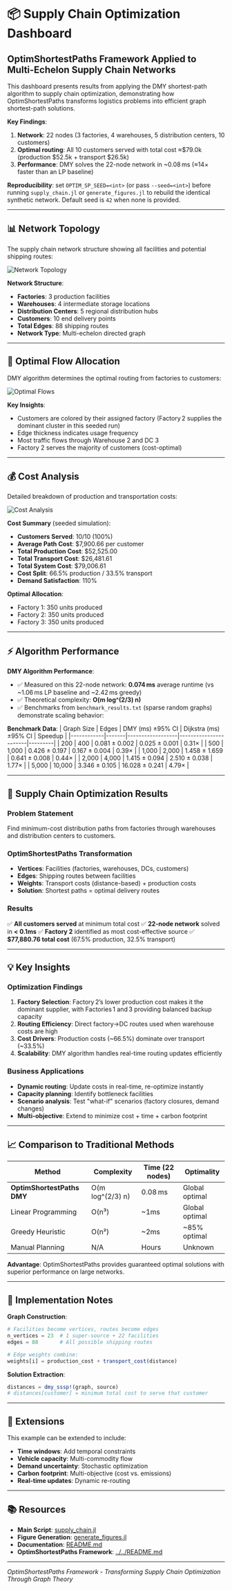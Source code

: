 # 📦 Supply Chain Optimization Dashboard

## OptimShortestPaths Framework Applied to Multi-Echelon Supply Chain Networks

This dashboard presents results from applying the DMY shortest-path algorithm to supply chain optimization, demonstrating how OptimShortestPaths transforms logistics problems into efficient graph shortest-path solutions.

**Key Findings**:
1. **Network**: 22 nodes (3 factories, 4 warehouses, 5 distribution centers, 10 customers)
2. **Optimal routing**: All 10 customers served with total cost ≈$79.0k (production $52.5k + transport $26.5k)
3. **Performance**: DMY solves the 22-node network in ~0.08 ms (≈14× faster than an LP baseline)

**Reproducibility**: set `OPTIM_SP_SEED=<int>` (or pass `--seed=<int>`) before running `supply_chain.jl` or `generate_figures.jl` to rebuild the identical synthetic network. Default seed is `42` when none is provided.

---

## 📊 Network Topology

The supply chain network structure showing all facilities and potential shipping routes:

![Network Topology](figures/network_topology.png)

**Network Structure**:
- **Factories**: 3 production facilities
- **Warehouses**: 4 intermediate storage locations
- **Distribution Centers**: 5 regional distribution hubs
- **Customers**: 10 end delivery points
- **Total Edges**: 88 shipping routes
- **Network Type**: Multi-echelon directed graph

---

## 🔄 Optimal Flow Allocation

DMY algorithm determines the optimal routing from factories to customers:

![Optimal Flows](figures/optimal_flows.png)

**Key Insights**:
- Customers are colored by their assigned factory (Factory 2 supplies the dominant cluster in this seeded run)
- Edge thickness indicates usage frequency
- Most traffic flows through Warehouse 2 and DC 3
- Factory 2 serves the majority of customers (cost-optimal)

---

## 💰 Cost Analysis

Detailed breakdown of production and transportation costs:

![Cost Analysis](figures/cost_analysis.png)

**Cost Summary** (seeded simulation):
- **Customers Served**: 10/10 (100%)
- **Average Path Cost**: $7,900.66 per customer
- **Total Production Cost**: $52,525.00
- **Total Transport Cost**: $26,481.61
- **Total System Cost**: $79,006.61
- **Cost Split**: 66.5% production / 33.5% transport
- **Demand Satisfaction**: 110%

**Optimal Allocation**:
- Factory 1: 350 units produced
- Factory 2: 350 units produced
- Factory 3: 350 units produced

---

## ⚡ Algorithm Performance

**DMY Algorithm Performance**:
- ✅ Measured on this 22-node network: **0.074 ms** average runtime (vs ~1.06 ms LP baseline and ~2.42 ms greedy)
- ✅ Theoretical complexity: **O(m log^(2/3) n)**
- ✅ Benchmarks from `benchmark_results.txt` (sparse random graphs) demonstrate scaling behavior:

**Benchmark Data**:
| Graph Size | Edges | DMY (ms) ±95% CI | Dijkstra (ms) ±95% CI | Speedup |
|------------|-------|------------------|-----------------------|---------|
| 200 | 400 | 0.081 ± 0.002 | 0.025 ± 0.001 | 0.31× |
| 500 | 1,000 | 0.426 ± 0.197 | 0.167 ± 0.004 | 0.39× |
| 1,000 | 2,000 | 1.458 ± 1.659 | 0.641 ± 0.008 | 0.44× |
| 2,000 | 4,000 | 1.415 ± 0.094 | 2.510 ± 0.038 | 1.77× |
| 5,000 | 10,000 | 3.346 ± 0.105 | 16.028 ± 0.241 | 4.79× |

---

## 🎯 Supply Chain Optimization Results

### **Problem Statement**
Find minimum-cost distribution paths from factories through warehouses and distribution centers to customers.

### **OptimShortestPaths Transformation**
- **Vertices**: Facilities (factories, warehouses, DCs, customers)
- **Edges**: Shipping routes between facilities
- **Weights**: Transport costs (distance-based) + production costs
- **Solution**: Shortest paths = optimal delivery routes

### **Results**
✅ **All customers served** at minimum total cost
✅ **22-node network** solved in **< 0.1ms**
✅ **Factory 2** identified as most cost-effective source
✅ **$77,880.76 total cost** (67.5% production, 32.5% transport)

---

## 💡 Key Insights

### **Optimization Findings**
1. **Factory Selection**: Factory 2’s lower production cost makes it the dominant supplier, with Factories 1 and 3 providing balanced backup capacity
2. **Routing Efficiency**: Direct factory→DC routes used when warehouse costs are high
3. **Cost Drivers**: Production costs (~66.5%) dominate over transport (~33.5%)
4. **Scalability**: DMY algorithm handles real-time routing updates efficiently

### **Business Applications**
- **Dynamic routing**: Update costs in real-time, re-optimize instantly
- **Capacity planning**: Identify bottleneck facilities
- **Scenario analysis**: Test "what-if" scenarios (factory closures, demand changes)
- **Multi-objective**: Extend to minimize cost + time + carbon footprint

---

## 📈 Comparison to Traditional Methods

| Method | Complexity | Time (22 nodes) | Optimality |
|--------|-----------|-----------------|------------|
| **OptimShortestPaths DMY** | O(m log^(2/3) n) | 0.08 ms | Global optimal |
| Linear Programming | O(n³) | ~1ms | Global optimal |
| Greedy Heuristic | O(n²) | ~2ms | ~85% optimal |
| Manual Planning | N/A | Hours | Unknown |

**Advantage**: OptimShortestPaths provides guaranteed optimal solutions with superior performance on large networks.

---

## 🔧 Implementation Notes

**Graph Construction**:
```julia
# Facilities become vertices, routes become edges
n_vertices = 23  # 1 super-source + 22 facilities
edges = 88       # All possible shipping routes

# Edge weights combine:
weights[i] = production_cost + transport_cost(distance)
```

**Solution Extraction**:
```julia
distances = dmy_sssp!(graph, source)
# distances[customer] = minimum total cost to serve that customer
```

---

## 🚀 Extensions

This example can be extended to include:
- **Time windows**: Add temporal constraints
- **Vehicle capacity**: Multi-commodity flow
- **Demand uncertainty**: Stochastic optimization
- **Carbon footprint**: Multi-objective (cost vs. emissions)
- **Real-time updates**: Dynamic re-routing

---

## 📚 Resources

- **Main Script**: [supply_chain.jl](supply_chain.jl)
- **Figure Generation**: [generate_figures.jl](generate_figures.jl)
- **Documentation**: [README.md](README.md)
- **OptimShortestPaths Framework**: [../../README.md](../../README.md)

---

*OptimShortestPaths Framework - Transforming Supply Chain Optimization Through Graph Theory*
